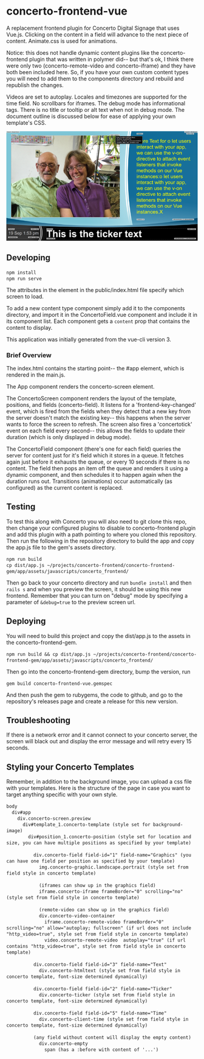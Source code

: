 # concerto-frontend-vue

A replacement frontend plugin for Concerto Digital Signage that uses Vue.js.  Clicking on the content in a field will advance to the next piece of content.  Animate.css is used for animations.

Notice: this does not handle dynamic content plugins like the concerto-frontend plugin that was written in polymer did-- but that's ok, I think there were only two (concerto-remote-video and concerto-iframe) and they have both been included here.  So, if you have your own custom content types you will need to add them to the components directory and rebuild and republish the changes.

Videos are set to autoplay. Locales and timezones are supported for the time field. No scrollbars for iframes. The debug mode has informational tags.  There is no title or tooltip or alt text when not in debug mode. The document outline is discussed below for ease of applying your own template's CSS.

![sample screen in debug mode](./docs/screen_sample_800.png)

## Developing
```
npm install
npm run serve
```

The attributes in the <app/> element in the public/index.html file specify which screen to load.

To add a new content type component simply add it to the components directory, and import it in the ConcertoField.vue component and include it in its component list.  Each component gets a `content` prop that contains the content to display.

This application was initially generated from the vue-cli version 3.

### Brief Overview

The index.html contains the starting point-- the #app element, which is rendered in the main.js.  

The App component renders the concerto-screen element.  

The ConcertoScreen component renders the layout of the template, positions, and fields (concerto-field).  It listens for a 'frontend-key-changed' event, which is fired from the fields when they detect that a new key from the server doesn't match the existing key-- this happens when the server wants to force the screen to refresh. The screen also fires a 'concertotick' event on each field every second-- this allows the fields to update their duration (which is only displayed in debug mode).

The ConcertoField component (there's one for each field) queries the server for content just for it's field which it stores in a queue.  It fetches again just before it exhausts the queue, or every 10 seconds if there is no content.  The field then pops an item off the queue and renders it using a dynamic component, and then schedules it to happen again when the duration runs out.  Transitions (animations) occur automatically (as configured) as the current content is replaced.

## Testing

To test this along with Concerto you will also need to git clone this repo, then change your configured plugins to disable to concerto-frontend plugin and add this plugin with a path pointing to where you cloned this repository. Then run the following in the repository directory to build the app and copy the app.js file to the gem's assets directory.
```
npm run build
cp dist/app.js ~/projects/concerto-frontend/concerto-frontend-gem/app/assets/javascripts/concerto_frontend/
```
Then go back to your concerto directory and run `bundle install` and then `rails s` and when you preview the screen, it should be using this new frontend.  Remember that you can turn on "debug" mode by specifying a parameter of `&debug=true` to the preview screen url.

## Deploying

You will need to build this project and copy the dist/app.js to the assets in the concerto-frontend-gem.
```
npm run build && cp dist/app.js ~/projects/concerto-frontend/concerto-frontend-gem/app/assets/javascripts/concerto_frontend/
```

Then go into the concerto-frontend-gem directory, bump the version, run 
```
gem build concerto-frontend-vue.gemspec
```
And then push the gem to rubygems, the code to github, and go to the repository's releases page and create a release for this new version.

## Troubleshooting

If there is a network error and it cannot connect to your concerto server, the screen will black out and display the error message and will retry every 15 seconds.

## Styling your Concerto Templates

Remember, in addition to the background image, you can upload a css file with your templates. Here is the structure of the page in case you want to target anything specific with your own style.

```
body
  div#app
    div.concerto-screen.preview
      div#template_1.concerto-template (style set for background-image)
        div#position_1.concerto-position (style set for location and size, you can have multiple positions as specified by your template)

          div.concerto-field field-id="1" field-name="Graphics" (you can have one field per position as specified by your template)
            img.concerto-graphic.landscape.portrait (style set from field style in concerto template)
            
            (iframes can show up in the graphics field)
            iframe.concerto-iframe frameBorder="0" scrolling="no" (style set from field style in concerto template)

            (remote-video can show up in the graphics field)
            div.concerto-video-container
              iframe.concerto-remote-video frameBorder="0" scrolling="no" allow="autoplay; fullscreen" (if url does not include "http_video=true", style set from field style in concerto template)
              video.concerto-remote-video  autoplay="true" (if url contains "http_video=true", style set from field style in concerto template)

          div.concerto-field field-id="3" field-name="Text"
            div.concerto-htmltext (style set from field style in concerto template, font-size determined dynamically)

          div.concerto-field field-id="2" field-name="Ticker"
            div.concerto-ticker (style set from field style in concerto template, font-size determined dynamically)

          div.concerto-field field-id="5" field-name="Time"
            div.concerto-client-time (style set from field style in concerto template, font-size determined dynamically)

          (any field without content will display the empty content)
            div.concerto-empty
              span (has a :before with content of '...')
```
